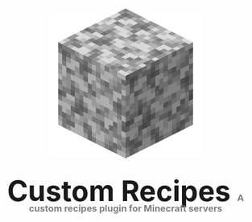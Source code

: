 <p align="center">
    <img src="./images/Diorite.png"/>
</p>
<p align="center" style="font-size: 56px; font-weight: bold; line-height: 0.2;">
    Custom Recipes
    <span style="color: gray; font-size: 18px">
        A custom recipes plugin for Minecraft servers
    </span>
</p>
